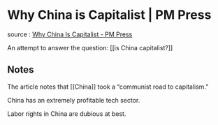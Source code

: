 # Why China is Capitalist | PM Press

source
: [Why China Is Capitalist - PM Press](https://blog.pmpress.org/2020/08/29/why-china-is-capitalist/)

An attempt to answer the question: [[is China capitalist?]]


## Notes

The article notes that [[China]] took a &ldquo;communist road to capitalism.&rdquo;

China has an extremely profitable tech sector.

Labor rights in China are dubious at best.

